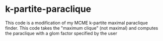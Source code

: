 # k-partite-paraclique
This code is a modification of my MCME k-partite maximal paraclique finder. This code takes the "maximum clique" (not maximal) and computes the paraclique with a glom factor specified by the user
